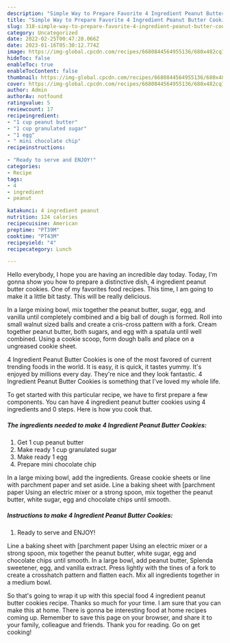 ```yaml
---
description: "Simple Way to Prepare Favorite 4 Ingredient Peanut Butter Cookies"
title: "Simple Way to Prepare Favorite 4 Ingredient Peanut Butter Cookies"
slug: 318-simple-way-to-prepare-favorite-4-ingredient-peanut-butter-cookies
category: Uncategorized
date: 2022-02-25T00:47:28.066Z
date: 2023-01-16T05:30:12.774Z
image: https://img-global.cpcdn.com/recipes/6680844564955136/680x482cq70/4-ingredient-peanut-butter-cookies-recipe-main-photo.jpg
hideToc: false
enableToc: true
enableTocContent: false
thumbnail: https://img-global.cpcdn.com/recipes/6680844564955136/680x482cq70/4-ingredient-peanut-butter-cookies-recipe-main-photo.jpg
cover: https://img-global.cpcdn.com/recipes/6680844564955136/680x482cq70/4-ingredient-peanut-butter-cookies-recipe-main-photo.jpg
author: Admin
authorAv: notfound
ratingvalue: 5
reviewcount: 17
recipeingredient:
- "1 cup peanut butter"
- "1 cup granulated sugar"
- "1 egg"
- " mini chocolate chip"
recipeinstructions:

- "Ready to serve and ENJOY!"
categories:
- Recipe
tags:
- 4
- ingredient
- peanut

katakunci: 4 ingredient peanut 
nutrition: 124 calories
recipecuisine: American
preptime: "PT39M"
cooktime: "PT43M"
recipeyield: "4"
recipecategory: Lunch

---
```



Hello everybody, I hope you are having an incredible day today. Today, I'm gonna show you how to prepare a distinctive dish, 4 ingredient peanut butter cookies. One of my favorites food recipes. This time, I am going to make it a little bit tasty. This will be really delicious.

In a large mixing bowl, mix together the peanut butter, sugar, egg, and vanilla until completely combined and a big ball of dough is formed. Roll into small walnut sized balls and create a cris-cross pattern with a fork. Cream together peanut butter, both sugars, and egg with a spatula until well combined. Using a cookie scoop, form dough balls and place on a ungreased cookie sheet.

4 Ingredient Peanut Butter Cookies is one of the most favored of current trending foods in the world. It is easy, it is quick, it tastes yummy. It's enjoyed by millions every day. They're nice and they look fantastic. 4 Ingredient Peanut Butter Cookies is something that I've loved my whole life.


To get started with this particular recipe, we have to first prepare a few components. You can have 4 ingredient peanut butter cookies using 4 ingredients and 0 steps. Here is how you cook that.

<!--inarticleads1-->

##### The ingredients needed to make 4 Ingredient Peanut Butter Cookies:

1. Get 1 cup peanut butter
1. Make ready 1 cup granulated sugar
1. Make ready 1 egg
1. Prepare  mini chocolate chip


In a large mixing bowl, add the ingredients. Grease cookie sheets or line with parchment paper and set aside. Line a baking sheet with [parchment paper Using an electric mixer or a strong spoon, mix together the peanut butter, white sugar, egg and chocolate chips until smooth. 

<!--inarticleads2-->

##### Instructions to make 4 Ingredient Peanut Butter Cookies:


1. Ready to serve and ENJOY!

Line a baking sheet with [parchment paper Using an electric mixer or a strong spoon, mix together the peanut butter, white sugar, egg and chocolate chips until smooth. In a large bowl, add peanut butter, Splenda sweetener, egg, and vanilla extract. Press lightly with the tines of a fork to create a crosshatch pattern and flatten each. Mix all ingredients together in a medium bowl. 

So that's going to wrap it up with this special food 4 ingredient peanut butter cookies recipe. Thanks so much for your time. I am sure that you can make this at home. There is gonna be interesting food at home recipes coming up. Remember to save this page on your browser, and share it to your family, colleague and friends. Thank you for reading. Go on get cooking!
